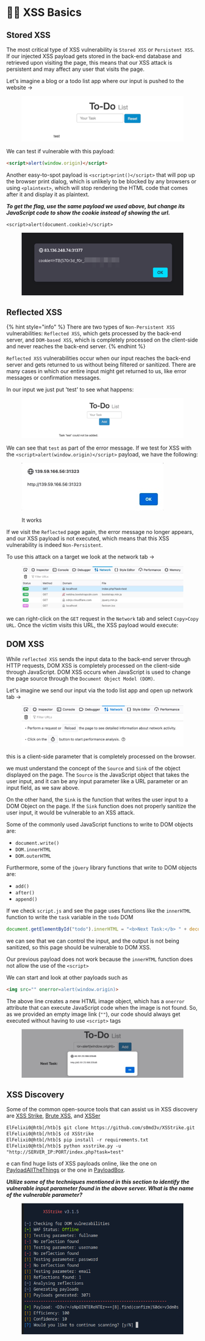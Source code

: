 # 🧎‍♂️ XSS Basics

## Stored XSS

The most critical type of XSS vulnerability is `Stored XSS` or `Persistent XSS`. If our injected XSS payload gets stored in the back-end database and retrieved upon visiting the page, this means that our XSS attack is persistent and may affect any user that visits the page.

Let's imagine a blog or a todo list app where our input is pushed to the website ->

<figure><img src="../../../.gitbook/assets/image (1283).png" alt=""><figcaption></figcaption></figure>

We can test if vulnerable with this payload:

```html
<script>alert(window.origin)</script>
```

Another easy-to-spot payload is `<script>print()</script>` that will pop up the browser print dialog, which is unlikely to be blocked by any browsers or using `<plaintext>`, which will stop rendering the HTML code that comes after it and display it as plaintext.

_**To get the flag, use the same payload we used above, but change its JavaScript code to show the cookie instead of showing the url.**_

```
<script>alert(document.cookie)</script>
```

<figure><img src="../../../.gitbook/assets/image (1284).png" alt=""><figcaption></figcaption></figure>

## Reflected XSS

{% hint style="info" %}
There are two types of `Non-Persistent XSS` vulnerabilities: `Reflected XSS`, which gets processed by the back-end server, and `DOM-based XSS`, which is completely processed on the client-side and never reaches the back-end server.
{% endhint %}

`Reflected XSS` vulnerabilities occur when our input reaches the back-end server and gets returned to us without being filtered or sanitized. There are many cases in which our entire input might get returned to us, like error messages or confirmation messages.

In our input we just put 'test' to see what happens:

<figure><img src="../../../.gitbook/assets/image (1285).png" alt=""><figcaption></figcaption></figure>

We can see that `test` as part of the error message. If we test for XSS with the `<script>alert(window.origin)</script>` payload, we have the following:

<figure><img src="../../../.gitbook/assets/image (1286).png" alt=""><figcaption><p>It works</p></figcaption></figure>

If we visit the `Reflected` page again, the error message no longer appears, and our XSS payload is not executed, which means that this XSS vulnerability is indeed `Non-Persistent`.

To use this attack on a target we look at the network tab ->

<figure><img src="../../../.gitbook/assets/image (1287).png" alt=""><figcaption></figcaption></figure>

we can right-click on the `GET` request in the `Network` tab and select `Copy>Copy URL`. Once the victim visits this URL, the XSS payload would execute:

## DOM XSS

While `reflected XSS` sends the input data to the back-end server through HTTP requests, DOM XSS is completely processed on the client-side through JavaScript. DOM XSS occurs when JavaScript is used to change the page source through the `Document Object Model (DOM)`.

Let's imagine we send our input via the todo list app and open up network tab ->

<figure><img src="../../../.gitbook/assets/image (12).png" alt=""><figcaption></figcaption></figure>

this is a client-side parameter that is completely processed on the browser.

we must understand the concept of the `Source` and `Sink` of the object displayed on the page. The `Source` is the JavaScript object that takes the user input, and it can be any input parameter like a URL parameter or an input field, as we saw above.

On the other hand, the `Sink` is the function that writes the user input to a DOM Object on the page. If the `Sink` function does not properly sanitize the user input, it would be vulnerable to an XSS attack.

Some of the commonly used JavaScript functions to write to DOM objects are:

* `document.write()`
* `DOM.innerHTML`
* `DOM.outerHTML`

Furthermore, some of the `jQuery` library functions that write to DOM objects are:

* `add()`
* `after()`
* `append()`

If we check `script.js` and see  the page uses functions like the `innerHTML` function to write the `task` variable in the `todo` DOM

```javascript
document.getElementById("todo").innerHTML = "<b>Next Task:</b> " + decodeURIComponent(task);
```

we can see that we can control the input, and the output is not being sanitized, so this page should be vulnerable to DOM XSS.

Our previous payload does not work because the `innerHTML` function does not allow the use of the `<script>`

We can start and look at other payloads such as&#x20;

```html
<img src="" onerror=alert(window.origin)>
```

The above line creates a new HTML image object, which has a `onerror` attribute that can execute JavaScript code when the image is not found. So, as we provided an empty image link (`""`), our code should always get executed without having to use `<script>` tags

<figure><img src="../../../.gitbook/assets/image (1) (1) (1) (1) (1) (1) (1) (1) (1).png" alt=""><figcaption></figcaption></figure>

## XSS Discovery

Some of the common open-source tools that can assist us in XSS discovery are [XSS Strike](https://github.com/s0md3v/XSStrike), [Brute XSS](https://github.com/rajeshmajumdar/BruteXSS), and [XSSer](https://github.com/epsylon/xsser)

```shell-session
ElFelixi0@htb[/htb]$ git clone https://github.com/s0md3v/XSStrike.git
ElFelixi0@htb[/htb]$ cd XSStrike
ElFelixi0@htb[/htb]$ pip install -r requirements.txt
ElFelixi0@htb[/htb]$ python xsstrike.py -u "http://SERVER_IP:PORT/index.php?task=test" 
```

e can find huge lists of XSS payloads online, like the one on [PayloadAllTheThings](https://github.com/swisskyrepo/PayloadsAllTheThings/blob/master/XSS%20Injection/README.md) or the one in [PayloadBox](https://github.com/payloadbox/xss-payload-list).

_**Utilize some of the techniques mentioned in this section to identify the vulnerable input parameter found in the above server. What is the name of the vulnerable parameter?**_

<figure><img src="../../../.gitbook/assets/image (3) (1) (1) (1) (1) (1).png" alt=""><figcaption></figcaption></figure>
